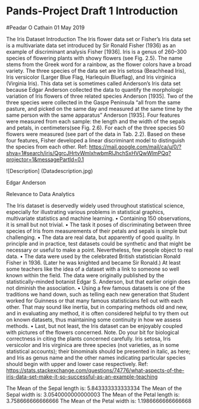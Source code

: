 # Pands-Project Draft 1 Introduction 
#Peadar O Cathain 01 May 2019

The Iris Dataset
Introduction
The Iris flower data set or Fisher’s Iris data set is a multivariate data set introduced by Sir Ronald Fisher (1936) as an example of discriminant analysis Fisher [1936]. Iris is a genus of 260–300 species of flowering plants with showy flowers (see Fig. 2.5). The name stems from the Greek word for a rainbow, as the flower colors have a broad variety. The three species of the data set are Iris setosa (Beachhead Iris), Iris versicolor (Larger Blue Flag, Harlequin Blueflag), and Iris virginica (Virginia Iris). This data set is sometimes called Anderson’s Iris data set because Edgar Anderson collected the data to quantify the morphologic variation of Iris flowers of three related species Anderson [1935]. Two of the three species were collected in the Gaspe Peninsula “all from the same pasture, and picked on the same day and measured at the same time by the same person with the same apparatus” Anderson [1935].
Four features were measured from each sample: the length and the width of the sepals and petals, in centimeters(see Fig. 2.6). For each of the three species 50 flowers were measured (see part of the data in Tab. 2.2). Based on these four features, Fisher developed a linear discriminant model to distinguish the species from each other.
Ref: https://mail.google.com/mail/ca/u/0/?shva=1#search/iris/QgrcJHrtvWmlxhwbmRlJhchSxHVQwWlmPQq?projector=1&messagePartId=0.1

![Description] (Datadescription.jpg)


Edgar Anderson

Relevance to Data Analytics

The Iris dataset is deservedly widely used throughout statistical science, especially for illustrating various problems in statistical graphics, multivariate statistics and machine learning.
•	Containing 150 observations, it is small but not trivial.
•	The task it poses of discriminating between three species of Iris from measurements of their petals and sepals is simple but challenging.
•	The data are real data, but apparently of good quality. In principle and in practice, test datasets could be synthetic and that might be necessary or useful to make a point. Nevertheless, few people object to real data.
•	The data were used by the celebrated British statistician Ronald Fisher in 1936. (Later he was knighted and became Sir Ronald.) At least some teachers like the idea of a dataset with a link to someone so well known within the field. The data were originally published by the statistically-minded botanist Edgar S. Anderson, but that earlier origin does not diminish the association.
•	Using a few famous datasets is one of the traditions we hand down, such as telling each new generation that Student worked for Guinness or that many famous statisticians fell out with each other. That may sound like inertia, but in comparing methods old and new, and in evaluating any method, it is often considered helpful to try them out on known datasets, thus maintaining some continuity in how we assess methods.
•	Last, but not least, the Iris dataset can be enjoyably coupled with pictures of the flowers concerned.
Note. Do your bit for biological correctness in citing the plants concerned carefully. Iris setosa, Iris versicolor and Iris virginica are three species (not varieties, as in some statistical accounts); their binominals should be presented in italic, as here; and Iris as genus name and the other names indicating particular species should begin with upper and lower case respectively.
Ref:
https://stats.stackexchange.com/questions/74776/what-aspects-of-the-iris-data-set-make-it-so-successful-as-an-example-teaching


 


The Mean of the Sepal length is:  5.843333333333334 
The Mean of the Sepal width is:  3.0540000000000003 
The Mean of the Petal length is:  3.758666666666666 
The Mean of the Petal width is:  1.1986666666666668 
 
